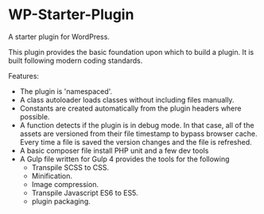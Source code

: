 # WP-Starter-Plugin
A starter plugin for WordPress.

This plugin provides the basic foundation upon which to build a plugin. It is built following modern coding standards.

Features:
* The plugin is 'namespaced'.
* A class autoloader loads classes without including files manually.
* Constants are created automatically from the plugin headers where possible.
* A function detects if the plugin is in debug mode. In that case, all of the assets are versioned from their file timestamp to bypass browser cache. Every time a file is saved the version changes and the file is refreshed.
* A basic composer file install PHP unit and a few dev tools
* A Gulp file written for Gulp 4 provides the tools for the following
     * Transpile SCSS to CSS.
     * Minification.
     * Image compression.
     * Transpile Javascript ES6 to ES5.
     * plugin packaging.